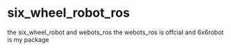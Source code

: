 # six_wheel_robot_ros
the six_wheel_robot and webots_ros
the webots_ros is offcial and 6x6robot is my package

